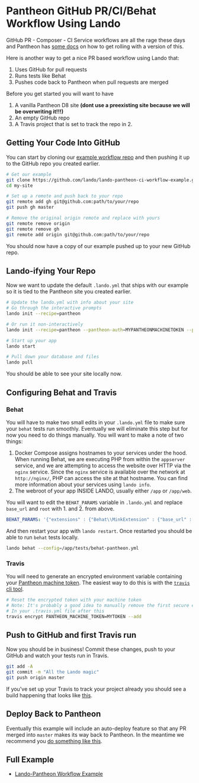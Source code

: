 Pantheon GitHub PR/CI/Behat Workflow Using Lando
================================================

GitHub PR - Composer - CI Service workflows are all the rage these days and Pantheon has [some docs](https://pantheon.io/docs/guides/github-pull-requests/) on how to get rolling with a version of this.

Here is another way to get a nice PR based workflow using Lando that:

1.  Uses GitHub for pull requests
2.  Runs tests like Behat
3.  Pushes code back to Pantheon when pull requests are merged

Before you get started you will want to have

1.  A vanilla Pantheon D8 site **(dont use a preexisting site because we will be overwriting it!!!)**
2.  An empty GitHub repo
3.  A Travis project that is set to track the repo in 2.

Getting Your Code Into GitHub
-----------------------------

You can start by cloning our [example workflow repo](https://github.com/lando/lando-pantheon-ci-workflow-example) and then pushing it up to the GitHub repo you created earlier.

```bash
# Get our example
git clone https://github.com/lando/lando-pantheon-ci-workflow-example.git my-site
cd my-site

# Set up a remote and push back to your repo
git remote add gh git@github.com:path/to/your/repo
git push gh master

# Remove the original origin remote and replace with yours
git remote remove origin
git remote remove gh
git remote add origin git@github.com:path/to/your/repo
```

You should now have a copy of our example pushed up to your new GitHub repo.

Lando-ifying Your Repo
----------------------

Now we want to update the default `.lando.yml` that ships with our example so it is tied to the Pantheon site you created earlier.

```bash
# Update the lando.yml with info about your site
# Go through the interactive prompts
lando init --recipe=pantheon

# Or run it non-interactively
lando init --recipe=pantheon --pantheon-auth=MYPANTHEONMACHINETOKEN --pantheon-site=MYPANTHEONSITEMACHINENAME

# Start up your app
lando start

# Pull down your database and files
lando pull
```

You should be able to see your site locally now.

Configuring Behat and Travis
----------------------------

### Behat

You will have to make two small edits in your `.lando.yml` file to make sure your `behat` tests run smoothly. Eventually we will eliminate this step but for now you need to do things manually. You will want to make a note of two things:

1. Docker Compose assigns hostnames to your services under the hood. When running Behat, we are executing PHP from within the `appserver` service, and we are attempting to access the website over HTTP via the `nginx` service. Since the `nginx` service is available over the network at `http://nginx/`, PHP can access the site at that hostname. You can find more information about your services using `lando info`.
2. The webroot of your app INSIDE LANDO, usually either `/app` or `/app/web`.

You will want to edit the `BEHAT_PARAMS` variable in `.lando.yml` and replace `base_url` and `root` with 1. and 2. from above.

```yml
BEHAT_PARAMS: '{"extensions" : {"Behat\\MinkExtension" : {"base_url" : "http://nginx/"}, "Drupal\\DrupalExtension" : {"drush" :   {  "root":  "/app/web" }}}}'
```

And then restart your app with `lando restart`. Once restarted you should be able to run `behat` tests locally.

```bash
lando behat --config=/app/tests/behat-pantheon.yml
```

### Travis

You will need to generate an encrypted environment variable containing your [Pantheon machine token](https://pantheon.io/docs/machine-tokens/). The easiest way to do this is with the [`travis` cli tool](https://github.com/travis-ci/travis.rb).

```bash
# Reset the encrypted token with your machine token
# Note: It's probably a good idea to manually remove the first secure envvar in
# In your .travis.yml file after this
travis encrypt PANTHEON_MACHINE_TOKEN=MYTOKEN --add
```

Push to GitHub and first Travis run
-----------------------------------

Now you should be in business! Commit these changes, push to your GitHub and watch your tests run in Travis.

```bash
git add -A
git commit -m "All the Lando magic"
git push origin master
```

If you've set up your Travis to track your project already you should see a build happening that looks like [this](https://travis-ci.org/lando/lando-pantheon-ci-workflow-example).

Deploy Back to Pantheon
-----------------------

Eventually this example will include an auto-deploy feature so that any PR merged into `master` makes its way back to Pantheon. In the meantime we recommend you [do something like this](https://pantheon.io/docs/guides/collaborative-development/).

Full Example
------------

* [Lando-Pantheon Workflow Example](https://github.com/lando/lando-pantheon-ci-workflow-example)
